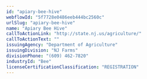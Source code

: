```yaml
---
id: "apiary-bee-hive"
webflowId: "5f7728e0486eeb444bc2560c"
urlSlug: "apiary-bee-hive"
name: "Apiary Bee Hive"
callToActionLink: "http://state.nj.us/agriculture/"
callToActionText: ""
issuingAgency: "Department of Agriculture"
issuingDivision: "NJ Farms"
divisionPhone: "(609) 462-7820"
industryId: "Bee"
licenseCertificationClassification: "REGISTRATION"
---
```

